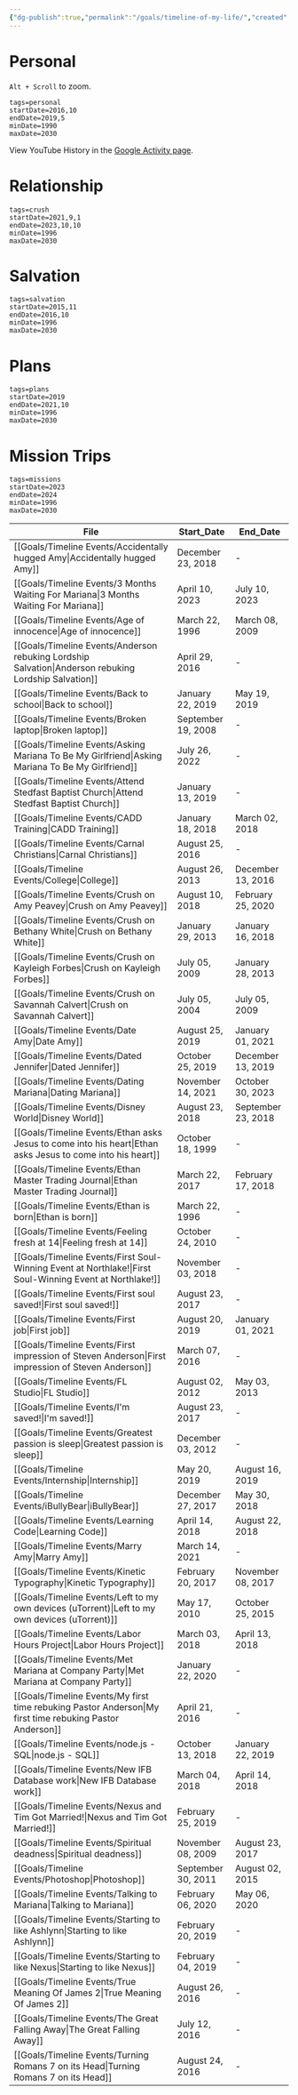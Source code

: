 ```yaml
---
{"dg-publish":true,"permalink":"/goals/timeline-of-my-life/","created":"","updated":""}
---
```



# Personal

`Alt + Scroll` to zoom.

```timeline-vis
tags=personal
startDate=2016,10
endDate=2019,5
minDate=1990
maxDate=2030
```

View YouTube History in the [Google Activity page](https://myactivity.google.com/product/youtube?hl=en).

# Relationship

```timeline-vis
tags=crush
startDate=2021,9,1
endDate=2023,10,10
minDate=1996
maxDate=2030
```

# Salvation

```timeline-vis
tags=salvation
startDate=2015,11
endDate=2016,10
minDate=1996
maxDate=2030
```

# Plans

```timeline-vis
tags=plans
startDate=2019
endDate=2021,10
minDate=1996
maxDate=2030
```

# Mission Trips

```timeline-vis
tags=missions
startDate=2023
endDate=2024
minDate=1996
maxDate=2030
```

| File                                                                                                          | Start_Date         | End_Date           |
| ------------------------------------------------------------------------------------------------------------- | ------------------ | ------------------ |
| [[Goals/Timeline Events/Accidentally hugged Amy\|Accidentally hugged Amy]]                                 | December 23, 2018  | \-                 |
| [[Goals/Timeline Events/3 Months Waiting For Mariana\|3 Months Waiting For Mariana]]                       | April 10, 2023     | July 10, 2023      |
| [[Goals/Timeline Events/Age of innocence\|Age of innocence]]                                               | March 22, 1996     | March 08, 2009     |
| [[Goals/Timeline Events/Anderson rebuking Lordship Salvation\|Anderson rebuking Lordship Salvation]]       | April 29, 2016     | \-                 |
| [[Goals/Timeline Events/Back to school\|Back to school]]                                                   | January 22, 2019   | May 19, 2019       |
| [[Goals/Timeline Events/Broken laptop\|Broken laptop]]                                                     | September 19, 2008 | \-                 |
| [[Goals/Timeline Events/Asking Mariana To Be My Girlfriend\|Asking Mariana To Be My Girlfriend]]           | July 26, 2022      | \-                 |
| [[Goals/Timeline Events/Attend Stedfast Baptist Church\|Attend Stedfast Baptist Church]]                   | January 13, 2019   | \-                 |
| [[Goals/Timeline Events/CADD Training\|CADD Training]]                                                     | January 18, 2018   | March 02, 2018     |
| [[Goals/Timeline Events/Carnal Christians\|Carnal Christians]]                                             | August 25, 2016    | \-                 |
| [[Goals/Timeline Events/College\|College]]                                                                 | August 26, 2013    | December 13, 2016  |
| [[Goals/Timeline Events/Crush on Amy Peavey\|Crush on Amy Peavey]]                                         | August 10, 2018    | February 25, 2020  |
| [[Goals/Timeline Events/Crush on Bethany White\|Crush on Bethany White]]                                   | January 29, 2013   | January 16, 2018   |
| [[Goals/Timeline Events/Crush on Kayleigh Forbes\|Crush on Kayleigh Forbes]]                               | July 05, 2009      | January 28, 2013   |
| [[Goals/Timeline Events/Crush on Savannah Calvert\|Crush on Savannah Calvert]]                             | July 05, 2004      | July 05, 2009      |
| [[Goals/Timeline Events/Date Amy\|Date Amy]]                                                               | August 25, 2019    | January 01, 2021   |
| [[Goals/Timeline Events/Dated Jennifer\|Dated Jennifer]]                                                   | October 25, 2019   | December 13, 2019  |
| [[Goals/Timeline Events/Dating Mariana\|Dating Mariana]]                                                   | November 14, 2021  | October 30, 2023   |
| [[Goals/Timeline Events/Disney World\|Disney World]]                                                       | August 23, 2018    | September 23, 2018 |
| [[Goals/Timeline Events/Ethan asks Jesus to come into his heart\|Ethan asks Jesus to come into his heart]] | October 18, 1999   | \-                 |
| [[Goals/Timeline Events/Ethan Master Trading Journal\|Ethan Master Trading Journal]]                       | March 22, 2017     | February 17, 2018  |
| [[Goals/Timeline Events/Ethan is born\|Ethan is born]]                                                     | March 22, 1996     | \-                 |
| [[Goals/Timeline Events/Feeling fresh at 14\|Feeling fresh at 14]]                                         | October 24, 2010   | \-                 |
| [[Goals/Timeline Events/First Soul-Winning Event at Northlake!\|First Soul-Winning Event at Northlake!]]   | November 03, 2018  | \-                 |
| [[Goals/Timeline Events/First soul saved!\|First soul saved!]]                                             | August 23, 2017    | \-                 |
| [[Goals/Timeline Events/First job\|First job]]                                                             | August 20, 2019    | January 01, 2021   |
| [[Goals/Timeline Events/First impression of Steven Anderson\|First impression of Steven Anderson]]         | March 07, 2016     | \-                 |
| [[Goals/Timeline Events/FL Studio\|FL Studio]]                                                             | August 02, 2012    | May 03, 2013       |
| [[Goals/Timeline Events/I'm saved!\|I'm saved!]]                                                           | August 23, 2017    | \-                 |
| [[Goals/Timeline Events/Greatest passion is sleep\|Greatest passion is sleep]]                             | December 03, 2012  | \-                 |
| [[Goals/Timeline Events/Internship\|Internship]]                                                           | May 20, 2019       | August 16, 2019    |
| [[Goals/Timeline Events/iBullyBear\|iBullyBear]]                                                           | December 27, 2017  | May 30, 2018       |
| [[Goals/Timeline Events/Learning Code\|Learning Code]]                                                     | April 14, 2018     | August 22, 2018    |
| [[Goals/Timeline Events/Marry Amy\|Marry Amy]]                                                             | March 14, 2021     | \-                 |
| [[Goals/Timeline Events/Kinetic Typography\|Kinetic Typography]]                                           | February 20, 2017  | November 08, 2017  |
| [[Goals/Timeline Events/Left to my own devices (uTorrent)\|Left to my own devices (uTorrent)]]             | May 17, 2010       | October 25, 2015   |
| [[Goals/Timeline Events/Labor Hours Project\|Labor Hours Project]]                                         | March 03, 2018     | April 13, 2018     |
| [[Goals/Timeline Events/Met Mariana at Company Party\|Met Mariana at Company Party]]                       | January 22, 2020   | \-                 |
| [[Goals/Timeline Events/My first time rebuking Pastor Anderson\|My first time rebuking Pastor Anderson]]   | April 21, 2016     | \-                 |
| [[Goals/Timeline Events/node.js - SQL\|node.js - SQL]]                                                     | October 13, 2018   | January 22, 2019   |
| [[Goals/Timeline Events/New IFB Database work\|New IFB Database work]]                                     | March 04, 2018     | April 14, 2018     |
| [[Goals/Timeline Events/Nexus and Tim Got Married!\|Nexus and Tim Got Married!]]                           | February 25, 2019  | \-                 |
| [[Goals/Timeline Events/Spiritual deadness\|Spiritual deadness]]                                           | November 08, 2009  | August 23, 2017    |
| [[Goals/Timeline Events/Photoshop\|Photoshop]]                                                             | September 30, 2011 | August 02, 2015    |
| [[Goals/Timeline Events/Talking to Mariana\|Talking to Mariana]]                                           | February 06, 2020  | May 06, 2020       |
| [[Goals/Timeline Events/Starting to like Ashlynn\|Starting to like Ashlynn]]                               | February 20, 2019  | \-                 |
| [[Goals/Timeline Events/Starting to like Nexus\|Starting to like Nexus]]                                   | February 04, 2019  | \-                 |
| [[Goals/Timeline Events/True Meaning Of James 2\|True Meaning Of James 2]]                                 | August 26, 2016    | \-                 |
| [[Goals/Timeline Events/The Great Falling Away\|The Great Falling Away]]                                   | July 12, 2016      | \-                 |
| [[Goals/Timeline Events/Turning Romans 7 on its Head\|Turning Romans 7 on its Head]]                       | August 24, 2016    | \-                 |

